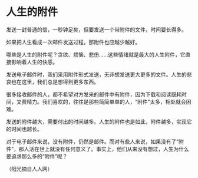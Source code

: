 # 人生的附件

发送一封普通的信，一秒钟足矣，但要发送一个带附件的文件，时间要长得多。

如果把人生看成一次邮件发送过程，那附件也应越少越好。

哪些是人生的附件呢？贪欲、烦恼、悲伤……这些情绪就是最大的人生附件，它直接影响着人生的快感。

发送电子邮件时，我们采用附件形式发送，无非想发送更大更多的文件。人生的悲哀也在这里，我们总是想得到更多东西。

很多接收邮件的人，都不希望对方发来的邮件中有附件，因为下载和阅读既耗时间，又费精力。我们喜欢的，往往是那些简简单单的人，“附件”太多，相处就会困难。

发送的附件越大，需要付出的时间越多。人生的附件也是如此，附件越多，实现它的时间也越长。

对于电子邮件来说，没有附件，仍然是邮件。而对有些人来说，如果没有了“附件”，那人活在世上就没有任何意义了。事实上，他们从来没有想过，人生为什么要追求那么多的“附件”呢？

（阳光摘自人人网）